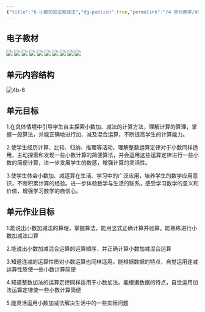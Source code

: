 ```yaml
---
{"title":"6 小数的加法和减法","dg-publish":true,"permalink":"/4 单元教学/4B 四下/6 小数的加法和减法/","dgPassFrontmatter":true,"noteIcon":""}
---
```



## 电子教材

<p class="grid-4">
	<img loading="lazy" decoding="async" src="https://book.pep.com.cn/1221001402131/files/mobile/75.jpg">
	<img loading="lazy" decoding="async" src="https://book.pep.com.cn/1221001402131/files/mobile/76.jpg">
	<img loading="lazy" decoding="async" src="https://book.pep.com.cn/1221001402131/files/mobile/77.jpg">
	<img loading="lazy" decoding="async" src="https://book.pep.com.cn/1221001402131/files/mobile/78.jpg">
	<img loading="lazy" decoding="async" src="https://book.pep.com.cn/1221001402131/files/mobile/79.jpg">
	<img loading="lazy" decoding="async" src="https://book.pep.com.cn/1221001402131/files/mobile/80.jpg">
	<img loading="lazy" decoding="async" src="https://book.pep.com.cn/1221001402131/files/mobile/81.jpg">
	<img loading="lazy" decoding="async" src="https://book.pep.com.cn/1221001402131/files/mobile/82.jpg">
	<img loading="lazy" decoding="async" src="https://book.pep.com.cn/1221001402131/files/mobile/83.jpg">
	<img loading="lazy" decoding="async" src="https://book.pep.com.cn/1221001402131/files/mobile/84.jpg">
</p>
	

## 单元内容结构

![4b-6](https://r2.edui123.com/2023/04/4b-6.png)

## 单元目标

1.在具体情境中引导学生自主探索小数加、减法的计算方法，理解计算的算理，掌握一般算法，并能正确地进行加、减及混合运算，不断提高学生的计算能力。

2.使学生经历计算、比较、归纳、推理等活动，理解整数运算定律对于小数同样适用，主动探索和发现一些小数计算的简便算法，并会运用这些运算定律进行一些小数的简便计算，进一步发展学生的数感，增强计算的灵活性。

3.使学生体会小数加、减运算在生活、学习中的广泛应用，培养学生的数学应用意识，不断积累计算的经验。进一步体验数学与生活的联系，感受学习数学的意义和价值，增强学习数学的自信心。

## 单元作业目标

1.能说出小数加减法的算理，掌握算法，能用竖式正确计算并验算。能熟练进行小数加减法口算

2.能说出小数加减混合运算的运算顺序，并正确计算小数加减混合运算

3.知道连减的运算性质对小数运算也同样适用。能根据数据的特点，自觉运用连减运算性质使一些小数计算简便

4.知道整数加法的运算定律同样适用于小数加法。能根据数据的特点，自觉运用加法运算定律使一些小数计算简便

5.能灵活运用小数加减法解决生活中的一些实际问题

